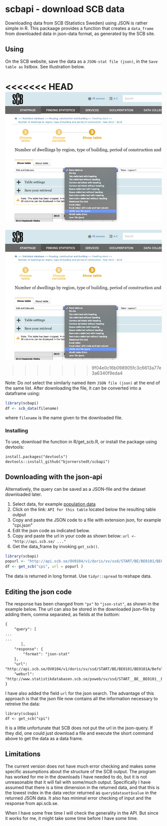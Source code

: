 # scbapi - download SCB data

Downloading data from SCB (Statistics Sweden) using JSON is rather simple in R. This packaage provides a function that creates a `data_frame` from downloaded data in json-data format, as generated by the SCB site. 

## Using

 On the SCB website, save the data as a `JSON-stat file (json)`, in the `Save table as` listbox. See illustration below.
 
<<<<<<< HEAD
 ![SCB menu](SCB-menu.png)
=======
 ![SCB menu illustration](SCB-menu.png)
>>>>>>> 9f04e0c16b098905fc3c6613a77e3a6340f9eda4
 
 Note: Do _not_ select the similarly named item `JSON file (json)` at the end of the same list. After downloading the file, it can be converted into a dataframe using:
 
```r
library(scbapi)
df <- scb_data(filename)
```

where `filename` is the name given to the downloaded file.


### Installing

To use, download the function in R/get_scb.R, or install the package using devtools:

```
install.packages("devtools")
devtools::install_github("bjornerstedt/scbapi")
```

## Downloading with the json-api

Alternatively, the query can be saved as a JSON-file and the dataset downloaded later.

1. Select data, for example [population data](http://www.statistikdatabasen.scb.se/pxweb/sv/ssd/START__BE__BE0101__BE0101A/BefolkningNy)
2. Click on the link: `API for this table` located below the resulting table output
3. Copy and paste the JSON code to a file with extension json, for example "cpi.json"
4. Edit the json code as indicated below.
4. Copy and paste the url in your code as shown below: `url <- "http://api.scb.se/ ..."`
5. Get the data_frame by invoking `get_scb()`. 

```r
library(scbapi)
popurl <- "http://api.scb.se/OV0104/v1/doris/sv/ssd/START/BE/BE0101/BE0101A/BefolkningNy"
df <- get_scb("cpi", url = popurl )
```
The data is returned in long format. Use `tidyr::spread` to reshape data.

## Editing the json code

The response has been changed from `"px"` to `"json-stat"`, as shown in the example below. The url can also be stored in the downloaded json-file by adding them, comma separated, as fields at the bottom:

```
{
    "query": [
... 
...
       ],
    "response": {
        "format": "json-stat"
    },
    "url": "http://api.scb.se/OV0104/v1/doris/sv/ssd/START/BE/BE0101/BE0101A/BefolkningNy",
    "weburl": "http://www.statistikdatabasen.scb.se/pxweb/sv/ssd/START__BE__BE0101__BE0101A/BefolkningNy"
}
```
I have also added the field `url` for the json search. The advantage of this approach is that the json file now contains all the information necessary to retreive the data:

```
library(scbapi)
df <- get_scb("cpi")
```

It is a little unfortunate that SCB does not put the url in the json-query. If they did, one could just download a file and execute the short command above to get the data as a data frame. 

## Limitations

The current version does not have much error checking and makes some specific assumptions about the structure of the SCB output. The program has worked for me in the downloads I have needed to do, but it is not unreasonable that it will fail with some/much output. Specifically I have assumed that there is a time dimension in the returned data, and that this is the lowest index in the data vector returned as `query$dataset$value` in the returned JSON data. It also has minimal error checking of input and the response from api.scb.se. 

When I have some free time I will check the generality in the API. But since it works for me, it might take some time before I have some time.




